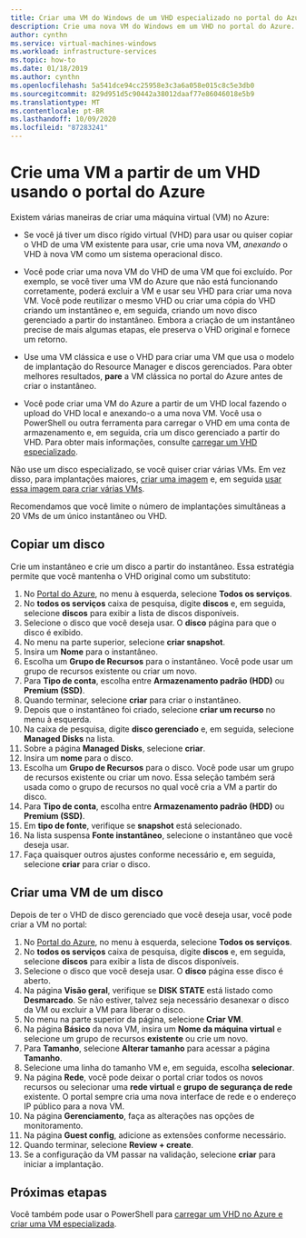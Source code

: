 ```yaml
---
title: Criar uma VM do Windows de um VHD especializado no portal do Azure
description: Crie uma nova VM do Windows em um VHD no portal do Azure.
author: cynthn
ms.service: virtual-machines-windows
ms.workload: infrastructure-services
ms.topic: how-to
ms.date: 01/18/2019
ms.author: cynthn
ms.openlocfilehash: 5a541dce94cc25958e3c3a6a058e015c8c5e3db0
ms.sourcegitcommit: 829d951d5c90442a38012daaf77e86046018e5b9
ms.translationtype: MT
ms.contentlocale: pt-BR
ms.lasthandoff: 10/09/2020
ms.locfileid: "87283241"
---
```

# <a name="create-a-vm-from-a-vhd-by-using-the-azure-portal"></a>Crie uma VM a partir de um VHD usando o portal do Azure

Existem várias maneiras de criar uma máquina virtual (VM) no Azure: 

- Se você já tiver um disco rígido virtual (VHD) para usar ou quiser copiar o VHD de uma VM existente para usar, crie uma nova VM, *anexando* o VHD à nova VM como um sistema operacional disco. 

- Você pode criar uma nova VM do VHD de uma VM que foi excluído. Por exemplo, se você tiver uma VM do Azure que não está funcionando corretamente, poderá excluir a VM e usar seu VHD para criar uma nova VM. Você pode reutilizar o mesmo VHD ou criar uma cópia do VHD criando um instantâneo e, em seguida, criando um novo disco gerenciado a partir do instantâneo. Embora a criação de um instantâneo precise de mais algumas etapas, ele preserva o VHD original e fornece um retorno.

- Use uma VM clássica e use o VHD para criar uma VM que usa o modelo de implantação do Resource Manager e discos gerenciados. Para obter melhores resultados, **pare** a VM clássica no portal do Azure antes de criar o instantâneo.
 
- Você pode criar uma VM do Azure a partir de um VHD local fazendo o upload do VHD local e anexando-o a uma nova VM. Você usa o PowerShell ou outra ferramenta para carregar o VHD em uma conta de armazenamento e, em seguida, cria um disco gerenciado a partir do VHD. Para obter mais informações, consulte [carregar um VHD especializado](create-vm-specialized.md#option-2-upload-a-specialized-vhd). 

Não use um disco especializado, se você quiser criar várias VMs. Em vez disso, para implantações maiores, [criar uma imagem](capture-image-resource.md) e, em seguida [usar essa imagem para criar várias VMs](create-vm-generalized-managed.md).

Recomendamos que você limite o número de implantações simultâneas a 20 VMs de um único instantâneo ou VHD. 

## <a name="copy-a-disk"></a>Copiar um disco

Crie um instantâneo e crie um disco a partir do instantâneo. Essa estratégia permite que você mantenha o VHD original como um substituto:

1. No [Portal do Azure](https://portal.azure.com), no menu à esquerda, selecione **Todos os serviços**.
2. No **todos os serviços** caixa de pesquisa, digite **discos** e, em seguida, selecione **discos** para exibir a lista de discos disponíveis.
3. Selecione o disco que você deseja usar. O **disco** página para que o disco é exibido.
4. No menu na parte superior, selecione **criar snapshot**. 
5. Insira um **Nome** para o instantâneo.
6. Escolha um **Grupo de Recursos** para o instantâneo. Você pode usar um grupo de recursos existente ou criar um novo.
7. Para **Tipo de conta**, escolha entre **Armazenamento padrão (HDD)** ou **Premium (SSD)**.
8. Quando terminar, selecione **criar** para criar o instantâneo.
9. Depois que o instantâneo foi criado, selecione **criar um recurso** no menu à esquerda.
10. Na caixa de pesquisa, digite **disco gerenciado** e, em seguida, selecione **Managed Disks** na lista.
11. Sobre a página **Managed Disks**, selecione **criar**.
12. Insira um **nome** para o disco.
13. Escolha um **Grupo de Recursos** para o disco. Você pode usar um grupo de recursos existente ou criar um novo. Essa seleção também será usada como o grupo de recursos no qual você cria a VM a partir do disco.
14. Para **Tipo de conta**, escolha entre **Armazenamento padrão (HDD)** ou **Premium (SSD)**.
15. Em **tipo de fonte**, verifique se **snapshot** está selecionado.
16. Na lista suspensa **Fonte instantâneo**, selecione o instantâneo que você deseja usar.
17. Faça quaisquer outros ajustes conforme necessário e, em seguida, selecione **criar** para criar o disco.

## <a name="create-a-vm-from-a-disk"></a>Criar uma VM de um disco

Depois de ter o VHD de disco gerenciado que você deseja usar, você pode criar a VM no portal:

1. No [Portal do Azure](https://portal.azure.com), no menu à esquerda, selecione **Todos os serviços**.
2. No **todos os serviços** caixa de pesquisa, digite **discos** e, em seguida, selecione **discos** para exibir a lista de discos disponíveis.
3. Selecione o disco que você deseja usar. O **disco** página esse disco é aberto.
4. Na página **Visão geral**, verifique se **DISK STATE** está listado como **Desmarcado**. Se não estiver, talvez seja necessário desanexar o disco da VM ou excluir a VM para liberar o disco.
4. No menu na parte superior da página, selecione **Criar VM**.
5. Na página **Básico** da nova VM, insira um **Nome da máquina virtual** e selecione um grupo de recursos **existente** ou crie um novo.
6. Para **Tamanho**, selecione **Alterar tamanho** para acessar a página **Tamanho**.
7. Selecione uma linha do tamanho VM e, em seguida, escolha **selecionar**.
8. Na página **Rede**, você pode deixar o portal criar todos os novos recursos ou selecionar uma **rede virtual** e **grupo de segurança de rede** existente. O portal sempre cria uma nova interface de rede e o endereço IP público para a nova VM. 
9. Na página **Gerenciamento**, faça as alterações nas opções de monitoramento.
10. Na página **Guest config**, adicione as extensões conforme necessário.
11. Quando terminar, selecione **Review + create**. 
12. Se a configuração da VM passar na validação, selecione **criar** para iniciar a implantação.


## <a name="next-steps"></a>Próximas etapas

Você também pode usar o PowerShell para [carregar um VHD no Azure e criar uma VM especializada](create-vm-specialized.md).


